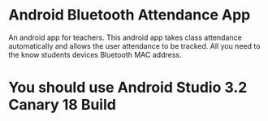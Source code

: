 # Android Bluetooth Attendance App
An android app for teachers. This android app takes class attendance automatically and allows the user attendance to be tracked. All you need to the know students devices Bluetooth MAC address.

# You should use Android Studio 3.2 Canary 18 Build

